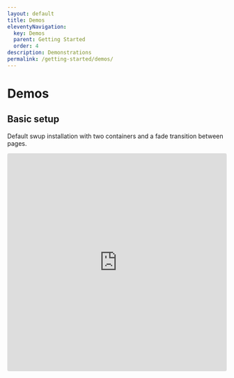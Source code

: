 ```yaml
---
layout: default
title: Demos
eleventyNavigation:
  key: Demos
  parent: Getting Started
  order: 4
description: Demonstrations
permalink: /getting-started/demos/
---
```


# Demos

## Basic setup

Default swup installation with two containers and a fade transition between pages.

<div class="demo-frame">
  <iframe src="https://codesandbox.io/embed/busy-night-5nwqjl?fontsize=14&hidenavigation=1&module=%2Findex.js&view=preview"
    style="width:100%; height:500px; border:0; border-radius: 4px; overflow:hidden;"
    title="busy-night-5nwqjl"
    allow="accelerometer; ambient-light-sensor; camera; encrypted-media; geolocation; gyroscope; hid; microphone; midi; payment; usb; vr; xr-spatial-tracking"
    sandbox="allow-forms allow-modals allow-popups allow-presentation allow-same-origin allow-scripts"
  ></iframe>
</div>
